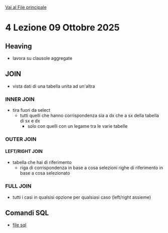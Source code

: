 [Vai al File principale](../../Readme.md)

# 4 Lezione 09 Ottobre 2025

## Heaving

- lavora su clausole aggregate

## JOIN

- vista dati di una tabella unita ad un'altra

### INNER JOIN

- tira fuori da select
  - tutti quelli che hanno corrispondenza sia a dx che a sx della tabella di sx e dx
    - solo con quelli con un legame tra le varie tabelle

### OUTER JOIN

#### LEFT/RIGHT JOIN

- tabella che hai di riferimento
  - riga di corrispondenza in base a cosa selezioni righe di riferimento in base a cosa selezionato

### FULL JOIN

- tutti i casi in qualsisi opzione per qualsiasi caso (left/right assieme)

## Comandi SQL

- [file sql](SQL/file.sql)
